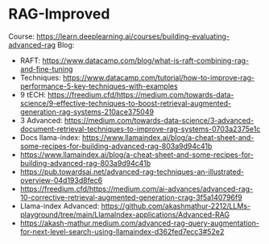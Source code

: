 # RAG-Improved

Course: https://learn.deeplearning.ai/courses/building-evaluating-advanced-rag
Blog:
  + RAFT: https://www.datacamp.com/blog/what-is-raft-combining-rag-and-fine-tuning
  + Techniques: https://www.datacamp.com/tutorial/how-to-improve-rag-performance-5-key-techniques-with-examples
  + 9 tECH: https://freedium.cfd/https://medium.com/towards-data-science/9-effective-techniques-to-boost-retrieval-augmented-generation-rag-systems-210ace375049
  + 3 Advanced: https://medium.com/towards-data-science/3-advanced-document-retrieval-techniques-to-improve-rag-systems-0703a2375e1c
  + Docs llama-index: https://www.llamaindex.ai/blog/a-cheat-sheet-and-some-recipes-for-building-advanced-rag-803a9d94c41b
  + https://www.llamaindex.ai/blog/a-cheat-sheet-and-some-recipes-for-building-advanced-rag-803a9d94c41b
  + https://pub.towardsai.net/advanced-rag-techniques-an-illustrated-overview-04d193d8fec6
  + https://freedium.cfd/https://medium.com/ai-advances/advanced-rag-10-corrective-retrieval-augmented-generation-crag-3f5a140796f9
  + Llama-index Advanced: https://github.com/akashmathur-2212/LLMs-playground/tree/main/LlamaIndex-applications/Advanced-RAG
  + https://akash-mathur.medium.com/advanced-rag-query-augmentation-for-next-level-search-using-llamaindex-d362fed7ecc3#52e2
